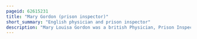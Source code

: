 ```yaml
---
pageid: 62615231
title: "Mary Gordon (prison inspector)"
short_summary: "English physician and prison inspector"
description: "Mary Louisa Gordon was a british Physician, Prison Inspector and Writer. After graduating from the london School of Medicine for Women in 1890 Gordon worked at the Evelina london Children's Hospital London in east London and later had a private Practice in harley Street. While working as a physician she gave a Number of public Addresses and wrote Publications on Topics including the Effects of Prostitution and Alcohol Dependence on Women."
---
```

